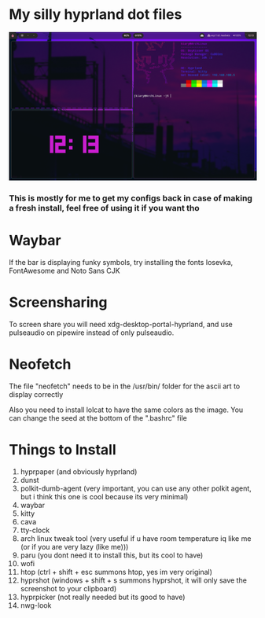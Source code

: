# My silly hyprland dot files
![alt text](https://github.com/Kiaryy/DotFiles/blob/main/image.png)

### This is mostly for me to get my configs back in case of making a fresh install, feel free of using it if you want tho

# Waybar
If the bar is displaying funky symbols, try installing the fonts Iosevka, FontAwesome and Noto Sans CJK

# Screensharing
To screen share you will need xdg-desktop-portal-hyprland, and use pulseaudio on pipewire instead of only pulseaudio.

# Neofetch
The file "neofetch" needs to be in the /usr/bin/ folder for the ascii art to display correctly

Also you need to install lolcat to have the same colors as the image.
You can change the seed at the bottom of the ".bashrc" file

# Things to Install
1) hyprpaper (and obviously hyprland)
2) dunst
3) polkit-dumb-agent (very important, you can use any other polkit agent, but i think this one is cool because its very minimal) 
4) waybar
5) kitty
6) cava
7) tty-clock
8) arch linux tweak tool (very useful if u have room temperature iq like me (or if you are very lazy (like me)))
9) paru (you dont need it to install this, but its cool to have)
10) wofi
11) htop (ctrl + shift + esc summons htop, yes im very original)
12) hyprshot (windows + shift + s summons hyprshot, it will only save the screenshot to your clipboard)
18) hyprpicker (not really needed but its good to have)
19) nwg-look
